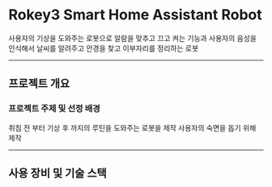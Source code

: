 #  Rokey3 Smart Home Assistant Robot

사용자의 기상을 도와주는 로봇으로 알람을 맞추고 끄고 켜는 기능과 사용자의 음성을 인식해서 날씨를 알려주고 안경을 찾고 이부자리를 정리하는 로봇

---

## 프로젝트 개요

### **프로젝트 주제 및 선정 배경**

취침 전 부터 기상 후 까지의 루틴을 도와주는 로봇을 제작
사용자의 숙면을 돕기 위해 제작

---

## 사용 장비 및 기술 스택
